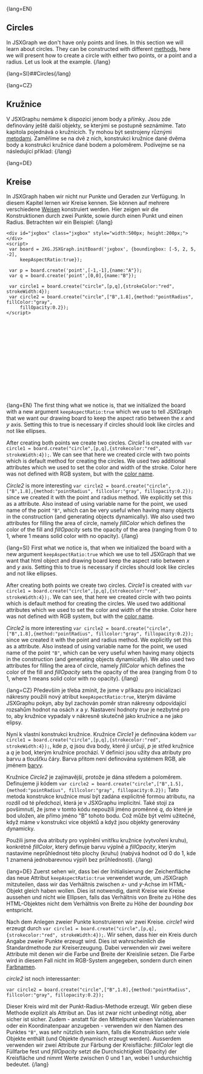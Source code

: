 {lang=EN}
## Circles

In JSXGraph we don't have only points and lines. In this section we will learn about circles. They can be constructed
with different [methods](https://jsxgraph.org/docs/symbols/JXG.Circle.html#method), here we will present how to
 create a circle with either two points, or a point and a radius.
Let us look at the example.
{/lang}

{lang=SI}##Circles{/lang}

{lang=CZ}
## Kružnice

V JSXGraphu nemáme k dispozici jenom body a přímky. Jsou zde definovány ještě další objekty, se kterými se postupně seznámíme.
Tato kapitola pojednává o kružnicích. Ty mohou být sestrojeny různými [metodami](https://jsxgraph.org/docs/symbols/JXG.Circle.html#method).
Zaměříme se na dvě z nich, konstrukci kružnice dané dvěma body a konstrukci kružnice dané bodem a poloměrem.
Podívejme se na následující příklad:
{/lang}

{lang=DE}
## Kreise

In JSXGraph haben wir nicht nur Punkte und Geraden zur Verfügung. In diesem Kapitel lernen wir Kreise kennen.
Sie können auf mehrere verschiedene [Weisen](https://jsxgraph.org/docs/symbols/JXG.Circle.html#method) konstruiert werden.
Hier zeigen wir die Konstruktionen durch zwei Punkte, sowie durch einen Punkt und einen Radius.
Betrachten wir ein Beispiel:
{/lang}


```JS
<div id="jxgbox" class="jxgbox" style="width:500px; height:200px;"></div>
<script>
 var board = JXG.JSXGraph.initBoard('jxgbox', {boundingbox: [-5, 2, 5, -2],
     keepAspectRatio:true});

 var p = board.create('point',[-1,-1],{name:"A"});
 var q = board.create('point',[0,0],{name:"B"});

 var circle1 = board.create("circle",[p,q],{strokeColor:"red", strokeWidth:4});
 var circle2 = board.create("circle",["B",1.8],{method:"pointRadius", fillColor:"gray",
     fillOpacity:0.2});
</script>
```


<div id="jxgbox" class="jxgbox" style="width:500px; height:200px;"></div>
<script>
 var board = JXG.JSXGraph.initBoard('jxgbox', {boundingbox: [-5, 2, 5, -2],keepAspectRatio:true});
 var p = board.create('point',[-1,-1],{name:"A"});
 var q = board.create('point',[0,0],{name:"B"});
 var circle1 = board.create("circle",[p,q],{strokeColor:"red", strokeWidth:4});
 var circle2 = board.create("circle",["B",1.8],{method:"pointRadius", fillColor:"gray", fillOpacity:0.2});
</script>

{lang=EN}
The first thing what we notice is, that we initialized the board with a new argument `keepAspectRatio:true` which we use
to tell JSXGraph that we want our drawing board to keep the aspect ratio between the $x$ and $y$ axis. Setting this to
true is necessary if circles should look like circles and not like ellipses.

After creating both points we create two circles. _Circle1_ is created with `var circle1 = board.create("circle",[p,q],{strokecolor:"red", strokeWidth:4});`.
We can see that here we created circle with two points which is default method for creating the circles. We used
two additional attributes which we used to set the color and width of the stroke. Color here was not defined with
RGB system, but with the [color name](https://en.wikipedia.org/wiki/Web_colors).

_Circle2_ is more interesting `var circle2 = board.create("circle",["B",1.8],{method:"pointRadius", fillcolor:"gray", fillopacity:0.2});`
since we created it with the point and radius method. We explicitly set this as a attribute.
Also instead of using variable name for the point, we used name of the point `"B"`, which can be very useful when having
many objects in the construction (and generating objects dynamically). We also used two attributes for filling the area of circle,
namely _fillColor_ which defines the color of the fill and _fillOpacity_ sets the opacity of the area (ranging from $0$ to $1$, where $1$ means solid color with no opacity).
{/lang}

{lang=SI}
First what we notice is, that when we initialized the board with a new argument `keepAspectRatio:true` which we use
to tell JSXGraph that we want that html object and drawing board keep the aspect ratio between $x$ and $y$ axis. Setting this to
true is necessary if circles should look like circles and not like ellipses.

After creating both points we create two circles. _Circle1_ is created with `var circle1 = board.create("circle",[p,q],{strokecolor:"red", strokeWidth:4});`.
We can see, that here we created circle with two points which is default method for creating the circles. We used
two additional attributes which we used to set the color and width of the stroke. Color here was not defined with
RGB system, but with the [color name](https://en.wikipedia.org/wiki/Web_colors).

_Circle2_ is more interesting `var circle2 = board.create("circle",["B",1.8],{method:"pointRadius", fillcolor:"gray", fillopacity:0.2});`
since we created it with the point and radius method. We explicitly set this as a attribute.
Also instead of using variable name for the point, we used name of the point `"B"`, which can be very useful when having
many objects in the construction (and generating objects dynamically). We also used two attributes for filling the area of circle,
namely _fillColor_ which defines the color of the fill and _fillOpacity_ sets the opacity of the area (ranging from $0$ to $1$, where $1$ means solid color with no opacity).
{/lang}

{lang=CZ}
Především je třeba zmínit, že jsme v příkazu pro inicializaci nákresny použili nový atribut `keepAspectRatio:true`, kterým
dáváme JSXGraphu pokyn, aby byl zachován poměr stran nákresny odpovídající rozsahům hodnot na osách $x$ a $y$.
Nastavení hodnoty *true* je nezbytné pro to, aby kružnice vypadaly v nákresně skutečně jako kružnice a ne jako elipsy.

Nyní k vlastní konstrukci kružnice. Kružnice _Circle1_ je definována kódem `var circle1 = board.create("circle",[p,q],{strokecolor:"red", strokeWidth:4});`,
kde *p*, *q* jsou dva body, které jí určují, *p* je střed kružnice a *q* je bod, kterým kružnice prochází. V definici jsou užity dva
atributy pro barvu a tloušťku čáry. Barva přitom není definována systémem RGB, ale jménem [barvy](https://en.wikipedia.org/wiki/Web_colors).

Kružnice _Circle2_ je zajímavější, protože je dána středem a poloměrem. Definujeme ji kódem
`var circle2 = board.create("circle",["B",1.5],{method:"pointRadius", fillcolor:"gray", fillopacity:0.2});`
Tato metoda konstrukce kružnice musí být zadána explicitně formou atributu, na rozdíl od té předchozí, která je v JSXGraphu implicitní.
Také stojí za povšimnutí, že jsme v tomto kódu nepoužili jméno proměnné *q*, do které je bod uložen, ale přímo jméno "B" tohoto bodu.
Což může být velmi užitečné, když máme v konstrukci více objektů a když jsou objekty generovány dynamicky.

Použili jsme dva atributy pro vyplnění vnitřku kružnice (vytvoření kruhu), konkrétně _fillColor_, který definuje barvu
výplně a _fillOpacity_, kterým nastavíme neprůhlednost této plochy (kruhu)
(nabývá hodnot od $0$ do $1$, kde $1$ znamená jednobarevnou výplň bez průhlednosti).
{/lang}

{lang=DE}
Zuerst sehen wir, dass bei der Initialisierung der Zeichenfläche das neue Attribut `keepAspectRatio:true`
verwendet wurde, um JSXGraph mitzuteilen, dass wir das Verhältnis zwischen $x$- und $y$-Achse im HTML-Objekt gleich haben wollen.
Dies ist notwendig, damit Kreise wie Kreise aussehen und nicht wie Ellipsen, falls das Verhältnis von Breite zu Höhe des HTML-Objektes
nicht dem Verhältnis von Breite zu Höhe der *bounding box* entspricht.

Nach dem Anlegen zweier Punkte konstruieren wir zwei Kreise.
_circle1_ wird erzeugt durch `var circle1 = board.create("circle",[p,q],{strokecolor:"red", strokeWidth:4});`.
Wir sehen, dass hier ein Kreis durch Angabe zweier Punkte erzeugt wird. Dies ist wahrscheinlich die Standardmethode zur Kreiserzeugung.
Dabei verwenden wir zwei weitere Attribute mit denen wir die Farbe und Breite der Kreislinie setzen.
Die Farbe wird in diesem Fall nicht im RGB-System angegeben, sondern durch einen [Farbnamen](https://en.wikipedia.org/wiki/Web_colors).

_circle2_ ist noch interessanter:

`var circle2 = board.create("circle",["B",1.8],{method:"pointRadius", fillcolor:"gray", fillopacity:0.2});`

Dieser Kreis wird mit der Punkt-Radius-Methode erzeugt. Wir geben diese Methode explizit als Attribut an.
Das ist zwar nicht unbedingt nötig, aber sicher ist sicher.
Zudem - anstatt für den Mittelpunkt einen Variablennamen oder ein Koordinatenpaar anzugeben - verwenden wir den Namen des Punktes `"B"`,
was sehr nützlich sein kann, falls die Konstruktion sehr viele Objekte enthält (und Objekte dynamisch erzeugt werden).
Ausserdem verwenden wir zwei Attribute zur Färbung der Kreisfläche: _fillColor_ legt die Füllfarbe fest und _fillOpacity_
setzt die Durchsichtigkeit (Opacity) der Kreisfläche und nimmt Werte zwischen
$0$ und $1$ an, wobei $1$ undurchsichtig bedeutet.
{/lang}


